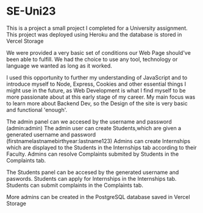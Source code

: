 # SE-Uni23
This is a project a small project I completed for a University assignment.
This project was deployed using Heroku and the database is stored in Vercel Storage

We were provided a very basic set of conditions our Web Page should've been able to fulfill.
We had the choice to use any tool, technology or language we wanted as long as it worked.

I used this opportunity to further my understanding of JavaScript and to introduce myself to Node, Express, Cookies and other essential things I might use in the future, as Web Development is what I find myself to be more passionate about at this early stage of my career. 
My main focus was to learn more about Backend Dev, so the Design of the site is very basic and functional 'enough'.

The admin panel can we accesed by the username and password (admin:admin)
The admin user can create Students,which are given a generated username and password (firstnamelastnamebirthyear:lastname123)
Admins can create Internships which are displayed to the Students in the Internships tab according to their Faculty.
Admins can resolve Complaints submited by Students in the Complaints tab.

The Students panel can be accesed by the generated username and paswords.
Students can apply for Internships in the Internships tab.
Students can submit complaints in the Complaints tab.

More admins can be created in the PostgreSQL database saved in Vercel Storage
